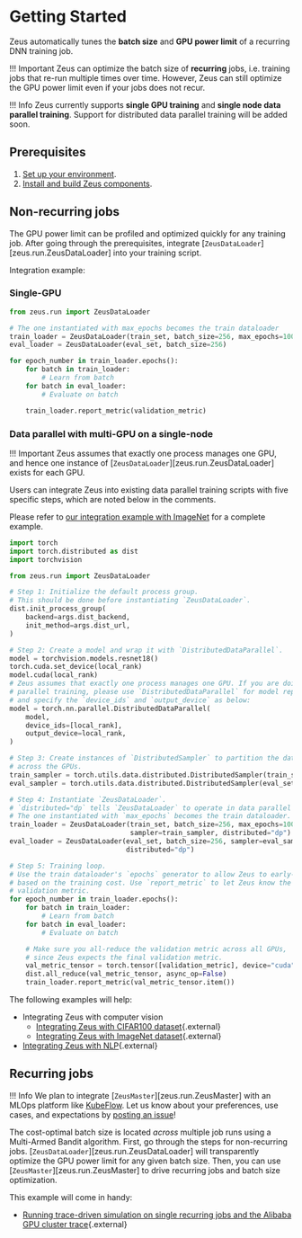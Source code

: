 # Getting Started

Zeus automatically tunes the **batch size** and **GPU power limit** of a recurring DNN training job.

!!! Important
    Zeus can optimize the batch size of **recurring** jobs, i.e. training jobs that re-run multiple times over time. However, Zeus can still optimize the GPU power limit even if your jobs does not recur.

!!! Info
    Zeus currently supports **single GPU training** and **single node data parallel training**. Support for distributed data parallel training will be added soon.

## Prerequisites

1. [Set up your environment](environment.md).
2. [Install and build Zeus components](installing_and_building.md).


## Non-recurring jobs

The GPU power limit can be profiled and optimized quickly for any training job.
After going through the prerequisites, integrate [`ZeusDataLoader`][zeus.run.ZeusDataLoader] into your training script.

Integration example:

### Single-GPU

```python
from zeus.run import ZeusDataLoader

# The one instantiated with max_epochs becomes the train dataloader
train_loader = ZeusDataLoader(train_set, batch_size=256, max_epochs=100)
eval_loader = ZeusDataLoader(eval_set, batch_size=256)

for epoch_number in train_loader.epochs():
    for batch in train_loader:
        # Learn from batch
    for batch in eval_loader:
        # Evaluate on batch

    train_loader.report_metric(validation_metric)
```

### Data parallel with multi-GPU on a single-node

!!! Important
    Zeus assumes that exactly one process manages one GPU, and hence
    one instance of [`ZeusDataLoader`][zeus.run.ZeusDataLoader] exists
    for each GPU.

Users can integrate Zeus into existing data parallel training scripts
with five specific steps, which are noted below in the comments.

Please refer to
[our integration example with ImageNet](https://github.com/SymbioticLab/Zeus/tree/master/examples/imagenet/train.py)
for a complete example.

```python
import torch
import torch.distributed as dist
import torchvision

from zeus.run import ZeusDataLoader

# Step 1: Initialize the default process group.
# This should be done before instantiating `ZeusDataLoader`.
dist.init_process_group(
    backend=args.dist_backend,
    init_method=args.dist_url,
)

# Step 2: Create a model and wrap it with `DistributedDataParallel`.
model = torchvision.models.resnet18()
torch.cuda.set_device(local_rank)
model.cuda(local_rank)
# Zeus assumes that exactly one process manages one GPU. If you are doing data
# parallel training, please use `DistributedDataParallel` for model replication
# and specify the `device_ids` and `output_device` as below:
model = torch.nn.parallel.DistributedDataParallel(
    model,
    device_ids=[local_rank],
    output_device=local_rank,
)

# Step 3: Create instances of `DistributedSampler` to partition the dataset
# across the GPUs.
train_sampler = torch.utils.data.distributed.DistributedSampler(train_set)
eval_sampler = torch.utils.data.distributed.DistributedSampler(eval_set)

# Step 4: Instantiate `ZeusDataLoader`.
# `distributed="dp` tells `ZeusDataLoader` to operate in data parallel mode.
# The one instantiated with `max_epochs` becomes the train dataloader.
train_loader = ZeusDataLoader(train_set, batch_size=256, max_epochs=100, 
                              sampler=train_sampler, distributed="dp")
eval_loader = ZeusDataLoader(eval_set, batch_size=256, sampler=eval_sampler,
                             distributed="dp")

# Step 5: Training loop.
# Use the train dataloader's `epochs` generator to allow Zeus to early-stop
# based on the training cost. Use `report_metric` to let Zeus know the current
# validation metric.
for epoch_number in train_loader.epochs():
    for batch in train_loader:
        # Learn from batch
    for batch in eval_loader:
        # Evaluate on batch

    # Make sure you all-reduce the validation metric across all GPUs,
    # since Zeus expects the final validation metric.
    val_metric_tensor = torch.tensor([validation_metric], device="cuda")
    dist.all_reduce(val_metric_tensor, async_op=False)
    train_loader.report_metric(val_metric_tensor.item())
```

The following examples will help:

- Integrating Zeus with computer vision
    - [Integrating Zeus with CIFAR100 dataset](https://github.com/SymbioticLab/Zeus/tree/master/examples/cifar100){.external}
    - [Integrating Zeus with ImageNet dataset](https://github.com/SymbioticLab/Zeus/tree/master/examples/imagenet){.external}
- [Integrating Zeus with NLP](https://github.com/SymbioticLab/Zeus/tree/master/examples/capriccio){.external}


## Recurring jobs

!!! Info
    We plan to integrate [`ZeusMaster`][zeus.run.ZeusMaster] with an MLOps platform like [KubeFlow](https://www.kubeflow.org/).
    Let us know about your preferences, use cases, and expectations by [posting an issue](https://github.com/SymbioticLab/Zeus/issues/new?assignees=&labels=&template=feature_request.md&title=Regarding%20Integration%20with%20MLOps%20Platroms)!

The cost-optimal batch size is located *across* multiple job runs using a Multi-Armed Bandit algorithm.
First, go through the steps for non-recurring jobs. 
[`ZeusDataLoader`][zeus.run.ZeusDataLoader] will transparently optimize the GPU power limit for any given batch size.
Then, you can use [`ZeusMaster`][zeus.run.ZeusMaster] to drive recurring jobs and batch size optimization.

This example will come in handy:

- [Running trace-driven simulation on single recurring jobs and the Alibaba GPU cluster trace](https://github.com/SymbioticLab/Zeus/tree/master/examples/trace_driven){.external}

